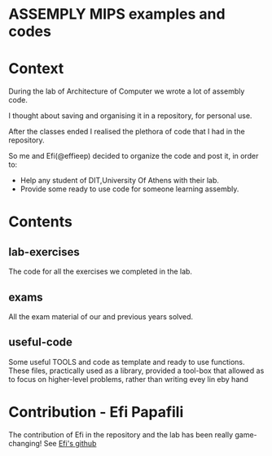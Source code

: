 # ASSEMPLY MIPS examples and codes

# Context 
During the lab of Architecture of Computer we wrote a lot of assembly code.

I thought about saving and organising it in a repository, for personal use.

After the classes ended I realised the plethora of code that I had in the repository.

So me and Efi(@effieep) decided to organize the code and post it, in order to:

* Help any student of DIT,University Of Athens with their lab. 
* Provide some ready to use code for someone learning assembly.

# Contents 
## lab-exercises
The code for all the exercises we completed in the lab.

## exams 
All the exam material of our and previous years solved.

## useful-code
Some useful TOOLS and code as template and ready to use functions. These files, practically used as a library, provided a tool-box that allowed as to focus on higher-level problems, rather than writing evey lin eby hand

# Contribution - Efi Papafili 
The contribution of Efi in the repository and the lab has been really game-changing!
See [Efi's github](https://github.com/effieep)

